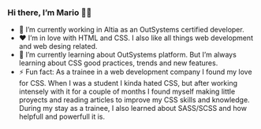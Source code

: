 ### Hi there, I’m Mario 👨👋

- 🔭 I’m currently working in Altia as an OutSystems certified developer.
- ❤️ I’m in love with HTML and CSS. I also like all things web development and web desing related.
- 🌱 I’m currently learning about OutSystems platform. But I’m always learning about CSS good practices, trends and new features.
- ⚡ Fun fact: As a trainee in a web development company I found my love for CSS. When I was a student I kinda hated CSS, but after working intensely with it for a couple of months I found myself making little proyects and reading articles to improve my CSS skills and knowledge. During my stay as a trainee, I also learned about SASS/SCSS and how helpfull and powerfull it is.


<!--
**md6-0/md6-0** is a ✨ _special_ ✨ repository because its `README.md` (this file) appears on your GitHub profile.

Here are some ideas to get you started:

- 🔭 I’m currently working on ...
- 🌱 I’m currently learning ...
- 👯 I’m looking to collaborate on ...
- 🤔 I’m looking for help with ...
- 💬 Ask me about ...
- 📫 How to reach me: ...
- 😄 Pronouns: ...
- ⚡ Fun fact: ...
-->
